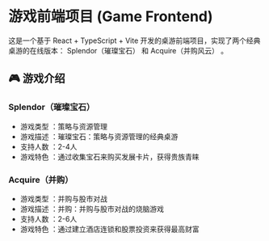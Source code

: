 # 游戏前端项目 (Game Frontend)
这是一个基于 React + TypeScript + Vite 开发的桌游前端项目，实现了两个经典桌游的在线版本： Splendor（璀璨宝石） 和 Acquire（并购风云） 。

## 🎮 游戏介绍
### Splendor（璀璨宝石）
- 游戏类型 ：策略与资源管理
- 游戏描述 ：璀璨宝石：策略与资源管理的经典桌游
- 支持人数 ：2-4人
- 游戏特色 ：通过收集宝石来购买发展卡片，获得贵族青睐
### Acquire（并购）
- 游戏类型 ：并购与股市对战
- 游戏描述 ：并购：并购与股市对战的烧脑游戏
- 支持人数 ：2-6人
- 游戏特色 ：通过建立酒店连锁和股票投资来获得最高财富